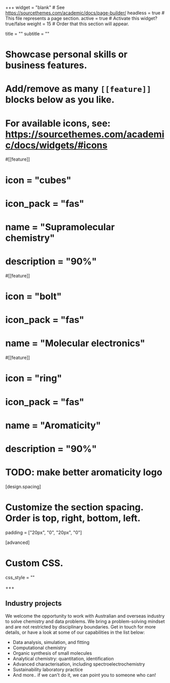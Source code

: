 +++
widget = "blank"  # See https://sourcethemes.com/academic/docs/page-builder/
headless = true  # This file represents a page section.
active = true  # Activate this widget? true/false
weight = 15  # Order that this section will appear.

title = ""
subtitle = ""

# Showcase personal skills or business features.
# 
# Add/remove as many `[[feature]]` blocks below as you like.
# 
# For available icons, see: https://sourcethemes.com/academic/docs/widgets/#icons

#[[feature]]
#  icon = "cubes"
#  icon_pack = "fas"
#  name = "Supramolecular<br> chemistry"
#  description = "90%"

#[[feature]]
#  icon = "bolt"
#  icon_pack = "fas"
#  name = "Molecular electronics"

#[[feature]]
#  icon = "ring"
#  icon_pack = "fas"
#  name = "Aromaticity"
#  description = "90%"
  # TODO: make better aromaticity logo

[design.spacing]
  # Customize the section spacing. Order is top, right, bottom, left.
  padding = ["20px", "0", "20px", "0"]

[advanced]
 # Custom CSS. 
 css_style = ""

+++

## Industry projects

We welcome the opportunity to work with Australian and overseas industry to solve chemistry and data problems. We bring a problem-solving mindset and are not restricted by disciplinary boundaries. Get in touch for more details, or have a look at some of our capabilities in the list below:

 * Data analysis, simulation, and fitting
 * Computational chemistry 
 * Organic synthesis of small molecules
 * Analytical chemistry: quantitation, identification
 * Advanced characterisation, including spectroelectrochemistry 
 * Sustainability laboratory practice
 * And more.. if we can't do it, we can point you to someone who can!
